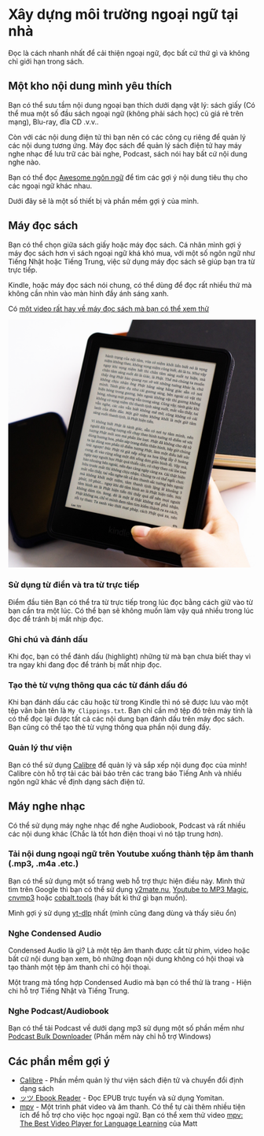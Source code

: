 # Xây dựng môi trường ngoại ngữ tại nhà

Đọc là cách nhanh nhất để cải thiện ngoại ngữ, đọc bất cứ thứ gì và không chỉ giới hạn trong sách.

## Một kho nội dung mình yêu thích
Bạn có thể sưu tầm nội dung ngoại bạn thích dưới dạng vật lý: sách giấy (Có thể mua một số đầu sách ngoại ngữ (không phải sách học) cũ giá rẻ trên mạng), Blu-ray, đĩa CD .v.v..

Còn với các nội dung điện tử thì bạn nên có các công cụ riêng để quản lý các nội dung tương ứng. Máy đọc sách để quản lý sách điện tử hay máy nghe nhạc để lưu trữ các bài nghe, Podcast, sách nói hay bất cứ nội dung nghe nào.

Bạn có thể đọc [Awesome ngôn ngữ](https://daihocmo.github.io/awesome-ngon-ngu/) để tìm các gợi ý nội dung tiêu thụ cho các ngoại ngữ khác nhau.

Dưới đây sẽ là một số thiết bị và phần mềm gợi ý của mình.

## Máy đọc sách

Bạn có thể chọn giữa sách giấy hoặc máy đọc sách. Cá nhân mình gợi ý máy đọc sách hơn vì sách ngoại ngữ khá khó mua, với một số ngôn ngữ như Tiếng Nhật hoặc Tiếng Trung, việc sử dụng máy đọc sách sẽ giúp bạn tra từ trực tiếp. 

Kindle, hoặc máy đọc sách nói chung, có thể dùng để đọc rất nhiều thứ mà không cần nhìn vào màn hình đầy ánh sáng xanh.
 
Có [một video rất hay về máy đọc sách mà bạn có thể xem thử](https://www.youtube.com/watch?v=AAwfXHt2qTs)

![alt text](img/setup-guide/kindle.png)

### Sử dụng từ điển và tra từ trực tiếp
Điểm đầu tiên 
Bạn có thể tra từ trực tiếp trong lúc đọc bằng cách giữ vào từ bạn cần tra một lúc. Có thể bạn sẽ không muốn làm vậy quá nhiều trong lúc đọc để tránh bị mất nhịp đọc.

### Ghi chú và đánh dấu
Khi đọc, bạn có thể đánh dấu (highlight) những từ mà bạn chưa biết thay vì tra ngay khi đang đọc để tránh bị mất nhịp đọc.

### Tạo thẻ từ vựng thông qua các từ đánh dấu đó
Khi bạn đánh dấu các câu hoặc từ trong Kindle thì nó sẽ được lưu vào một tệp văn bản tên là `My Clippings.txt`. Bạn chỉ cần mở tệp đó trên máy tính là có thể đọc lại được tất cả các nội dung bạn đánh dấu trên máy đọc sách. Bạn cũng có thể tạo thẻ từ vựng thông qua phần nội dung đấy.

### Quản lý thư viện
Bạn có thể sử dụng [Calibre](https://calibre-ebook.com/) để quản lý và sắp xếp nội dung đọc của mình! Calibre còn hỗ trợ tải các bài báo trên các trang báo Tiếng Anh và nhiều ngôn ngữ khác về định dạng sách điện tử.

## Máy nghe nhạc
Có thể sử dụng máy nghe nhạc để nghe Audiobook, Podcast và rất nhiều các nội dung khác (Chắc là tốt hơn điện thoại vì nó tập trung hơn).

### Tải nội dung ngoại ngữ trên Youtube xuống thành tệp âm thanh (.mp3, .m4a .etc.)
Bạn có thể sử dụng một số trang web hỗ trợ thực hiện điều này. Mình thử tìm trên Google thì bạn có thể sử dụng [y2mate.nu](https://y2mate.nu/), [Youtube to MP3 Magic](https://yt2mp3-magic.onrender.com/), [cnvmp3](https://cnvmp3.com/v4) hoặc [cobalt.tools](https://cobalt.tools/) (hay bất kì thứ gì bạn muốn).

Mình gợi ý sử dụng [yt-dlp](https://github.com/yt-dlp/yt-dlp) nhất (mình cũng đang dùng và thấy siêu ổn)

### Nghe Condensed Audio
Condensed Audio là gì? Là một tệp âm thanh được cắt từ phim, video hoặc bất cứ nội dung bạn xem, bỏ những đoạn nội dung không có hội thoại và tạo thành một tệp âm thanh chỉ có hội thoại.

Một trang mà tổng hợp Condensed Audio mà bạn có thể thử là trang [](https://condensedaudiocatalog.com/#) - Hiện chi hỗ trợ Tiếng Nhật và Tiếng Trung.

### Nghe Podcast/Audiobook

Bạn có thể tải Podcast về dưới dạng mp3 sử dụng một số phần mềm như [Podcast Bulk Downloader](https://github.com/cnovel/PodcastBulkDownloader/releases) (Phần mềm này chỉ hỗ trợ Windows)


## Các phần mềm gợi ý
- [Calibre](https://calibre-ebook.com/) - Phần mềm quản lý thư viện sách điện tử và chuyển đổi định dạng sách
- [ッツ Ebook Reader](https://reader.ttsu.app/manage) - Đọc EPUB trực tuyến và sử dụng Yomitan.
- [mpv](https://mpv.io/) - Một trình phát video và âm thanh. Có thể tự cài thêm nhiều tiện ích để hỗ trợ cho việc học ngoại ngữ. Bạn có thể xem thử video [mpv: The Best Video Player for Language Learning](https://www.youtube.com/watch?v=bbg6ztWecbU) của Matt